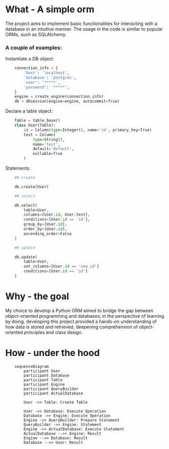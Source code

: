 # What - A simple orm


The project aims to implement basic functionalities for interacting with a database in an intuitive manner. The usage in the code is similar to popular ORMs, such as SQLAlchemy.


### A couple of examples:

Instantiate a DB object:

```python
    connection_info = {
        'host': 'localhost',
        'database': 'postgres',
        'user': '*****',
        'password': '*****',
    }
    engine = create_engine(connection_info)
    db = dbsession(engine=engine, autocommit=True)
```

Declare a table object:

```python
    Table = table_base()
    class User(Table):
        id = Column(type=Integer(), name='id', primary_hey=True)
        test = Column(
            type=String(),
            name='test',
            default='default',
            nullable=True
        )
```

Statements:

```python
    ## create

    db.create(User)

    ## select

    db.select(
        table=User,
        columns=[User.id, User.test],
        conditions=[User.id == 'id'],
        group_by=[User.id],
        order_by=[User.id],
        ascending_order=False
    )

    ## update

    db.update(
        table=User,
        set_columns=[User.id == 'new_id']
        conditions=[User.id == 'id']
    )
```


# Why - the goal

My choice to develop a Python ORM aimed to bridge the gap between object-oriented programming and databases; in the perspective of learning by doing, developing this project provided a hands-on understanding of how data is stored and retrieved, deepening comprehension of object-oriented principles and class design.

# How - under the hood
```mermaid
    sequenceDiagram
        participant User
        participant Database
        participant Table
        participant Engine
        participant QueryBuilder
        participant ActualDatabase

        User ->> Table: Create Table

        User ->> Database: Execute Operation
        Database ->> Engine: Execute Operation
        Engine ->> QueryBuilder: Prepare Statement
        QueryBuilder ->> Engine: Statement
        Engine ->> ActualDatabase: Execute Statement
        ActualDatabase -->> Engine: Result
        Engine -->> Database: Result
        Database -->> User: Result
```
